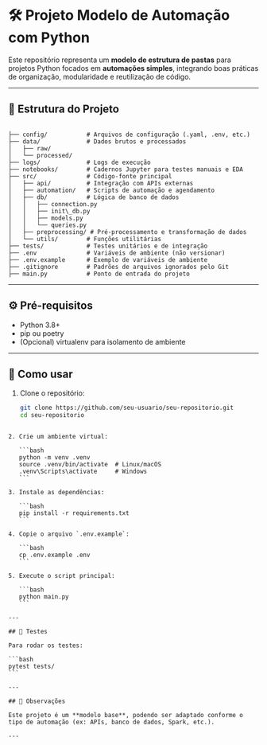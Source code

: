# 🛠️ Projeto Modelo de Automação com Python

Este repositório representa um **modelo de estrutura de pastas** para projetos Python focados em **automações simples**, integrando boas práticas de organização, modularidade e reutilização de código.

---

## 📁 Estrutura do Projeto

```

├── config/           # Arquivos de configuração (.yaml, .env, etc.)
├── data/             # Dados brutos e processados
│   ├── raw/
│   └── processed/
├── logs/             # Logs de execução
├── notebooks/        # Cadernos Jupyter para testes manuais e EDA
├── src/              # Código-fonte principal
│   ├── api/          # Integração com APIs externas
│   ├── automation/   # Scripts de automação e agendamento
│   ├── db/           # Lógica de banco de dados
│   │   ├── connection.py
│   │   ├── init\_db.py
│   │   ├── models.py
│   │   └── queries.py
│   ├── preprocessing/ # Pré-processamento e transformação de dados
│   └── utils/        # Funções utilitárias
├── tests/            # Testes unitários e de integração
├── .env              # Variáveis de ambiente (não versionar)
├── .env.example      # Exemplo de variáveis de ambiente
├── .gitignore        # Padrões de arquivos ignorados pelo Git
├── main.py           # Ponto de entrada do projeto

````

---

## ⚙️ Pré-requisitos

- Python 3.8+
- pip ou poetry
- (Opcional) virtualenv para isolamento de ambiente

---

## 🚀 Como usar

1. Clone o repositório:
   ```bash
   git clone https://github.com/seu-usuario/seu-repositorio.git
   cd seu-repositorio
````

2. Crie um ambiente virtual:

   ```bash
   python -m venv .venv
   source .venv/bin/activate  # Linux/macOS
   .venv\Scripts\activate     # Windows
   ```

3. Instale as dependências:

   ```bash
   pip install -r requirements.txt
   ```

4. Copie o arquivo `.env.example`:

   ```bash
   cp .env.example .env
   ```

5. Execute o script principal:

   ```bash
   python main.py
   ```

---

## 🧪 Testes

Para rodar os testes:

```bash
pytest tests/
```

---

## 📌 Observações

Este projeto é um **modelo base**, podendo ser adaptado conforme o tipo de automação (ex: APIs, banco de dados, Spark, etc.).

---
